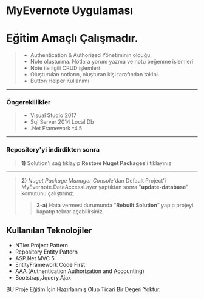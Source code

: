 # MyEvernote Uygulaması

Eğitim Amaçlı Çalışmadır.
=========================
> - Authentication & Authorized Yönetiminin olduğu,
> - Note oluşturma. Notlara yorum yazma ve notu beğenme işlemleri.
> - Note ile ilgili CRUD işlemleri
> - Oluşturulan notların, oluşturan kişi tarafından takibi.
> - Button Helper Kullanımı


----------
### Öngereklilikler

> - Visual Studio 2017
> - Sql Server 2014 Local Db
> - .Net Framework ^4.5

 ----------

### Repository'yi indirdikten sonra

> **1)** Solution'ı sağ tıklayıp **Restore Nuget Packages**'i tıklayınız

----------

> **2)** *Nuget Package Manager Console*'dan Default Project'i MyEvernote.DataAccessLayer yaptıktan sonra "**update-database**" komutunu çalıştırınız.
> > **2-a)** Hata vermesi durumunda "**Rebuilt Solution**" yapıp projeyi kapatıp tekrar açabilirsiniz.

## Kullanılan Teknolojiler ##

 - NTier Project Pattern
 - Repository Entity Pattern
 - ASP.Net MVC 5
 - EntityFramework Code First
 - AAA (Authentication Authorization and Accounting)
 - Bootstrap,Jquery,Ajax


BU Proje Eğitim İçin Hazırlanmış Olup Ticari Bir Degeri Yoktur.
